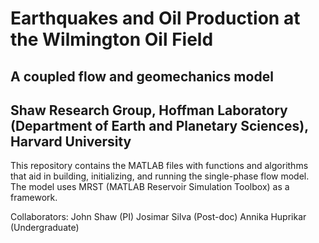 # Earthquakes and Oil Production at the Wilmington Oil Field
## A coupled flow and geomechanics model
## Shaw Research Group, Hoffman Laboratory (Department of Earth and Planetary Sciences), Harvard University 

This repository contains the MATLAB files with functions and algorithms that aid in building, initializing, and running the single-phase flow model. The model uses MRST (MATLAB Reservoir Simulation Toolbox) as a framework.

Collaborators:
John Shaw (PI)
Josimar Silva (Post-doc)
Annika Huprikar (Undergraduate)
